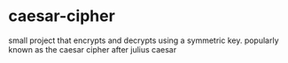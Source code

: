 # caesar-cipher
small project that encrypts and decrypts using a symmetric key. popularly known as the caesar cipher after julius caesar
